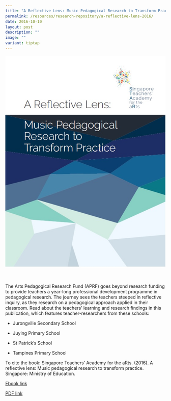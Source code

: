 ```yaml
---
title: "A Reflective Lens: Music Pedagogical Research to Transform Practice"
permalink: /resources/research-repository/a-reflective-lens-2016/
date: 2016-10-10
layout: post
description: ""
image: ""
variant: tiptap
---
```

<div class="isomer-image-wrapper">
<img style="width:600px" height="auto" width="100%" src="/images/be5d70a3cu8294.jpg">
</div>
<p>
<br>
</p>
<p>The Arts Pedagogical Research Fund (APRF) goes beyond research funding
to provide teachers a year-long professional development programme in pedagogical
research. The journey sees the teachers steeped in reflective inquiry,
as they research on a pedagogical approach applied in their classroom.
Read about the teachers’ learning and research findings in this publication,
which features teacher-researchers from these schools:</p>
<ul data-tight="true" class="tight">
<li>
<p>Jurongville Secondary School</p>
</li>
<li>
<p>Juying Primary School</p>
</li>
<li>
<p>St Patrick’s School</p>
</li>
<li>
<p>Tampines Primary School&nbsp;</p>
</li>
</ul>
<p>To cite the book: Singapore Teachers’ Academy for the aRts. (2016).&nbsp;A
reflective lens: Music pedagogical research to transform practice. Singapore:
Ministry of Education.</p>
<p><a href="https://issuu.com/moe_star/docs/a_reflective_lens_-_music_pedagogical_research_to_" rel="noopener noreferrer nofollow" target="_blank">Ebook link</a>
</p>
<p><a href="https://drive.google.com/file/d/15XW97jy6B0LWrU_AkVQ6XjrSSYKq4X4W/view?usp=drive_link" rel="noopener noreferrer nofollow" target="_blank">PDF link</a>
</p>